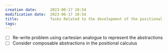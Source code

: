 ```yaml
---
creation date:		2023-06-17 10:54
modification date:	2023-06-17 10:54
title: 				Tasks Related to the development of the positional calculus
tags:
---
```

- [ ] Re-write problem using cartesian analogue to represent the abstractions
- [ ] Consider composable abstractions in the positional calculus
